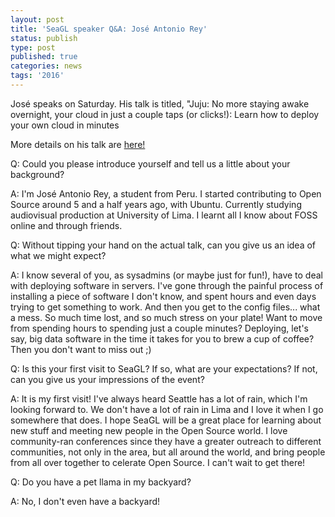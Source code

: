 ```yaml
---
layout: post
title: 'SeaGL speaker Q&A: José Antonio Rey'
status: publish
type: post
published: true
categories: news
tags: '2016'
---
```


José speaks on Saturday. His talk is titled, "Juju: No more staying awake overnight, your cloud in just a couple taps (or clicks!): Learn how to deploy your own cloud in minutes

More details on his talk are [here!](https://osem.seagl.org/conference/seagl2016/program/proposal/145)


Q: Could you please introduce yourself and tell us a little about your
background?
 
 
A: I'm José Antonio Rey, a student from Peru. I started contributing to Open Source around 5 and a half years ago, with Ubuntu. Currently studying audiovisual production at University of Lima. I learnt all I know about FOSS online and through friends.

 
Q: Without tipping your hand on the actual talk, can you give us an idea of what we might expect?
 

A: I know several of you, as sysadmins (or maybe just for fun!), have to deal with deploying software in servers. I've gone through the painful process of installing a piece of software I don't know, and spent hours and even days trying to get something to work. And then you get to the config files... what a mess. So much time lost, and so much stress on your plate! Want to move from spending hours to spending just a couple minutes? Deploying, let's say, big data software in the time it takes for you to brew a cup of coffee? Then you don't want to miss out ;)
 
 
Q: Is this your first visit to SeaGL? If so, what are your expectations?
If not, can you give us your impressions of the event?
 
 
A: It is my first visit! I've always heard Seattle has a lot of rain, which I'm looking forward to. We don't have a lot of rain in Lima and I love it when I go somewhere that does. I hope SeaGL will be a great place for learning about new stuff and meeting new people in the Open Source world. I love community-ran conferences since they have a greater outreach to different communities, not only in the area, but all around the world, and bring people from all over together to celerate Open Source. I can't wait to get there!


Q: Do you have a pet llama in my backyard?


A: No, I don't even have a backyard!
